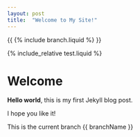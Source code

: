 ```yaml
---
layout: post
title:  "Welcome to My Site!"
---
```


{{ {% include branch.liquid %} }}

{% include_relative test.liquid %}

# Welcome

**Hello world**, this is my first Jekyll blog post.

I hope you like it!

This is the current branch {{ branchName }}
